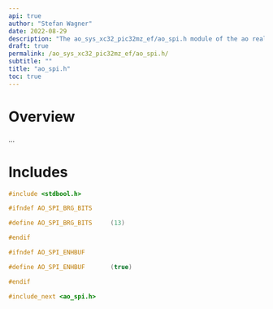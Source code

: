 ```yaml
---
api: true
author: "Stefan Wagner"
date: 2022-08-29
description: "The ao_sys_xc32_pic32mz_ef/ao_spi.h module of the ao real-time operating system."
draft: true
permalink: /ao_sys_xc32_pic32mz_ef/ao_spi.h/ 
subtitle: ""
title: "ao_spi.h"
toc: true
---
```


# Overview

...

# Includes

```c
#include <stdbool.h>

#ifndef AO_SPI_BRG_BITS

#define AO_SPI_BRG_BITS     (13)

#endif

#ifndef AO_SPI_ENHBUF

#define AO_SPI_ENHBUF       (true)

#endif

#include_next <ao_spi.h>

```
